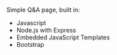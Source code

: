 Simple Q&A page, built in:

- Javascript
- Node.js with Express
- Embedded JavaScript Templates
- Bootstrap
